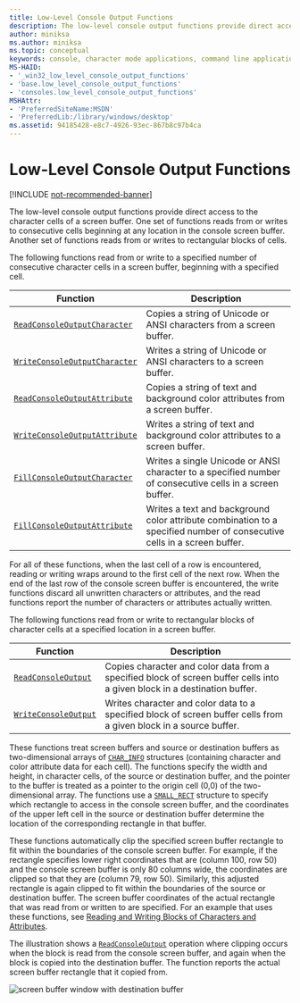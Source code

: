 ```yaml
---
title: Low-Level Console Output Functions
description: The low-level console output functions provide direct access to the character cells of a screen buffer.
author: miniksa
ms.author: miniksa
ms.topic: conceptual
keywords: console, character mode applications, command line applications, terminal applications, console api
MS-HAID:
- '_win32_low_level_console_output_functions'
- 'base.low_level_console_output_functions'
- 'consoles.low_level_console_output_functions'
MSHAttr:
- 'PreferredSiteName:MSDN'
- 'PreferredLib:/library/windows/desktop'
ms.assetid: 94185428-e8c7-4926-93ec-867b8c97b4ca
---
```


# Low-Level Console Output Functions

[!INCLUDE [not-recommended-banner](./includes/not-recommended-banner.md)]

The low-level console output functions provide direct access to the character cells of a screen buffer. One set of functions reads from or writes to consecutive cells beginning at any location in the console screen buffer. Another set of functions reads from or writes to rectangular blocks of cells.

The following functions read from or write to a specified number of consecutive character cells in a screen buffer, beginning with a specified cell.

| Function | Description |
|-|-|
| [`ReadConsoleOutputCharacter`](readconsoleoutputcharacter.md) | Copies a string of Unicode or ANSI characters from a screen buffer. |
| [`WriteConsoleOutputCharacter`](writeconsoleoutputcharacter.md) | Writes a string of Unicode or ANSI characters to a screen buffer. |
| [`ReadConsoleOutputAttribute`](readconsoleoutputattribute.md) | Copies a string of text and background color attributes from a screen buffer. |
| [`WriteConsoleOutputAttribute`](writeconsoleoutputattribute.md) | Writes a string of text and background color attributes to a screen buffer. |
| [`FillConsoleOutputCharacter`](fillconsoleoutputcharacter.md) | Writes a single Unicode or ANSI character to a specified number of consecutive cells in a screen buffer. |
| [`FillConsoleOutputAttribute`](fillconsoleoutputattribute.md) | Writes a text and background color attribute combination to a specified number of consecutive cells in a screen buffer. |

For all of these functions, when the last cell of a row is encountered, reading or writing wraps around to the first cell of the next row. When the end of the last row of the console screen buffer is encountered, the write functions discard all unwritten characters or attributes, and the read functions report the number of characters or attributes actually written.

The following functions read from or write to rectangular blocks of character cells at a specified location in a screen buffer.

| Function | Description |
|-|-|
| [`ReadConsoleOutput`](readconsoleoutput.md) | Copies character and color data from a specified block of screen buffer cells into a given block in a destination buffer. |
| [`WriteConsoleOutput`](writeconsoleoutput.md) | Writes character and color data to a specified block of screen buffer cells from a given block in a source buffer. |

These functions treat screen buffers and source or destination buffers as two-dimensional arrays of [`CHAR_INFO`](char-info-str.md) structures (containing character and color attribute data for each cell). The functions specify the width and height, in character cells, of the source or destination buffer, and the pointer to the buffer is treated as a pointer to the origin cell (0,0) of the two-dimensional array. The functions use a [`SMALL_RECT`](small-rect-str.md) structure to specify which rectangle to access in the console screen buffer, and the coordinates of the upper left cell in the source or destination buffer determine the location of the corresponding rectangle in that buffer.

These functions automatically clip the specified screen buffer rectangle to fit within the boundaries of the console screen buffer. For example, if the rectangle specifies lower right coordinates that are (column 100, row 50) and the console screen buffer is only 80 columns wide, the coordinates are clipped so that they are (column 79, row 50). Similarly, this adjusted rectangle is again clipped to fit within the boundaries of the source or destination buffer. The screen buffer coordinates of the actual rectangle that was read from or written to are specified. For an example that uses these functions, see [Reading and Writing Blocks of Characters and Attributes](reading-and-writing-blocks-of-characters-and-attributes.md).

The illustration shows a [`ReadConsoleOutput`](readconsoleoutput.md) operation where clipping occurs when the block is read from the console screen buffer, and again when the block is copied into the destination buffer. The function reports the actual screen buffer rectangle that it copied from.

![screen buffer window with destination buffer](images/cscon-03.png)
